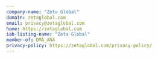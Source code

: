 ```yaml
---
company-name: "Zeta Global"
domain: zetaglobal.com
email: privacy@zetaglobal.com
home: https://zetaglobal.com
iab-listing-name: "Zeta Global"
member-of: DMA_ANA
privacy-policy: https://zetaglobal.com/privacy-policy/
---
```





